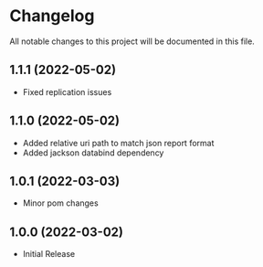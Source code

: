 # Changelog
All notable changes to this project will be documented in this file.

## 1.1.1 (2022-05-02)

* Fixed replication issues

## 1.1.0 (2022-05-02)

* Added relative uri path to match json report format
* Added jackson databind dependency

## 1.0.1 (2022-03-03)

* Minor pom changes

## 1.0.0 (2022-03-02)

* Initial Release